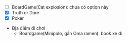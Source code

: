 - [ ] BoardGame(Cat explosion): chưa có option này
- [x] Truth or Dare
- [x] Poker
- Địa điểm đi chơi
	- Boardgame(Minipolo, gần Oma ramen): book xe đi
